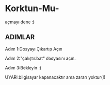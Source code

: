 # Korktun-Mu-
açmayı dene :)

ADIMLAR
-------------------------
Adım 1:Dosyayı Çıkartıp Açın

Adım 2:"çalıştır.bat" dosyasını açın.

Adım 3:Bekleyin :)

UYARI:bilgisayar kapanacaktır ama zararı yoktur(!)
